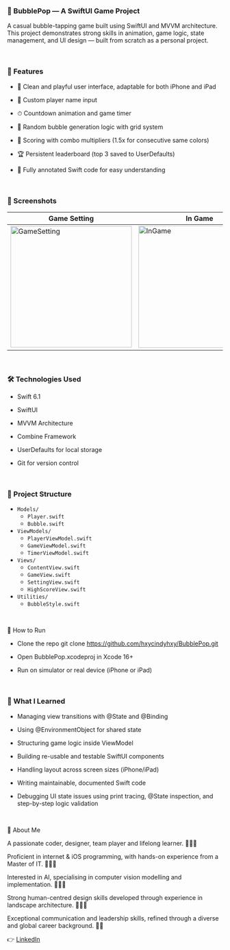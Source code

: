### 🧩 BubblePop — A SwiftUI Game Project

A casual bubble-tapping game built using SwiftUI and MVVM architecture. This project demonstrates strong skills in animation, game logic, state management, and UI design — built from scratch as a personal project.

<br>

### 📱 Features

* 🎨 Clean and playful user interface, adaptable for both iPhone and iPad

* 👤 Custom player name input

* ⏱ Countdown animation and game timer

* 🎯 Random bubble generation logic with grid system

* 🧠 Scoring with combo multipliers (1.5x for consecutive same colors)

* 🏆 Persistent leaderboard (top 3 saved to UserDefaults)

* 🧪 Fully annotated Swift code for easy understanding

<br>

### 📸 Screenshots

 Game Setting            | In Game               | Scoreboard             
-----------------------|-----------------------|-------------------------
<img width="283" alt="GameSetting" src="https://github.com/user-attachments/assets/174d73e3-d0d7-48e4-8523-2eb751eaf4b5" />| <img width="285" alt="InGame" src="https://github.com/user-attachments/assets/ae4906f9-cd33-4afe-b748-ae7ca3b531d9" />|<img width="286" alt="Scoreboard" src="https://github.com/user-attachments/assets/76afa4e4-9aff-4d16-b32f-7a72e314afde" />

<br>

### 🛠 Technologies Used
* Swift 6.1

* SwiftUI

* MVVM Architecture

* Combine Framework

* UserDefaults for local storage

* Git for version control

<br>

### 📂 Project Structure

- `Models/`
  - `Player.swift`
  - `Bubble.swift`
- `ViewModels/`
  - `PlayerViewModel.swift`
  - `GameViewModel.swift`
  - `TimerViewModel.swift`
- `Views/`
  - `ContentView.swift`
  - `GameView.swift`
  - `SettingView.swift`
  - `HighScoreView.swift`
- `Utilities/`
  - `BubbleStyle.swift`

<br>

🚀 How to Run
* Clone the repo
git clone https://github.com/hxycindyhxy/BubblePop.git

* Open BubblePop.xcodeproj in Xcode 16+

* Run on simulator or real device (iPhone or iPad)

<br>

### 🧠 What I Learned

* Managing view transitions with @State and @Binding

* Using @EnvironmentObject for shared state

* Structuring game logic inside ViewModel

* Building re-usable and testable SwiftUI components

* Handling layout across screen sizes (iPhone/iPad)

* Writing maintainable, documented Swift code

* Debugging UI state issues using print tracing, @State inspection, and step-by-step logic validation

<br>

💼 About Me

A passionate coder, designer, team player and lifelong learner. 👩🏻‍🌾

Proficient in internet & iOS programming, with hands-on experience from a Master of IT. 🧑🏻‍🎓

Interested in AI, specialising in computer vision modelling and implementation. 👩🏻‍🔬

Strong human-centred design skills developed through experience in landscape architecture. 👩🏻‍🎨

Exceptional communication and leadership skills, refined through a diverse and global career background. 🧚🏻


👉 [LinkedIn](https://www.linkedin.com/in/xinyi-cindy-hu-317595308/)
